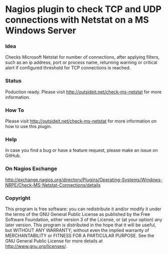 # Nagios plugin to check TCP and UDP connections with Netstat on a MS Windows Server

### Idea

Checks Microsoft Netstat for number of connections, after applying filters, such as an ip address, port or process name, 
returning warning or critical alert if configured threshold for TCP connections is reached.

### Status

Poduction ready. Please visit http://outsideit.net/check-ms-netstat for more information.

### How To

Please visit http://outsideit.net/check-ms-netstat for more information on how to use this plugin.

### Help

In case you find a bug or have a feature request, please make an issue on GitHub.

### On Nagios Exchange

http://exchange.nagios.org/directory/Plugins/Operating-Systems/Windows-NRPE/Check-MS-Netstat-Connections/details

### Copyright

This program is free software: you can redistribute it and/or modify it under the terms of the GNU General Public 
License as published by the Free Software Foundation, either version 3 of the License, or (at your option) any later 
version. This program is distributed in the hope that it will be useful, but WITHOUT ANY WARRANTY; without even the 
implied warranty of MERCHANTABILITY or FITNESS FOR A PARTICULAR PURPOSE. See the GNU General Public License for more 
details at <http://www.gnu.org/licenses/>.